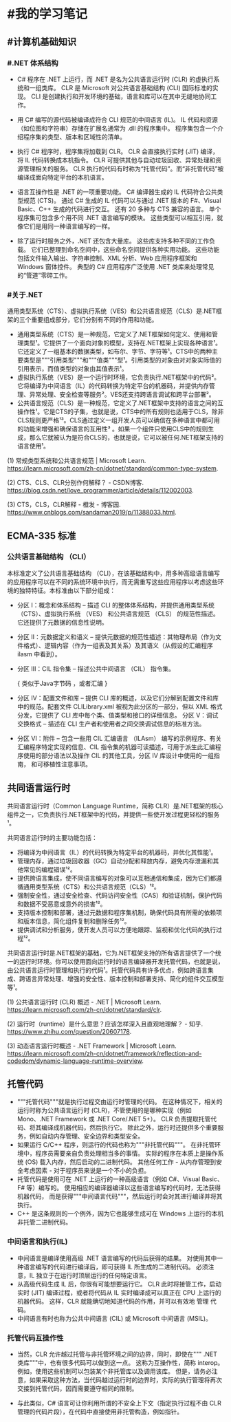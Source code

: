 # #我的学习笔记

## #计算机基础知识

### #.NET 体系结构

- C# 程序在 .NET 上运行，而 .NET 是名为公共语言运行时 (CLR) 的虚执行系统和一组类库。 CLR 是 Microsoft 对公共语言基础结构 (CLI) 国际标准的实现。 CLI 是创建执行和开发环境的基础，语言和库可以在其中无缝地协同工作。

- 用 C# 编写的源代码被编译成符合 CLI 规范的中间语言 (IL)。 IL 代码和资源（如位图和字符串）存储在扩展名通常为 .dll 的程序集中。 程序集包含一个介绍程序集的类型、版本和区域性的清单。

- 执行 C# 程序时，程序集将加载到 CLR。 CLR 会直接执行实时 (JIT) 编译，将 IL 代码转换成本机指令。 CLR 可提供其他与自动垃圾回收、异常处理和资源管理相关的服务。 CLR 执行的代码有时称为“托管代码”。而“非托管代码”被编译成面向特定平台的本机语言。

- 语言互操作性是 .NET 的一项重要功能。 C# 编译器生成的 IL 代码符合公共类型规范 (CTS)。 通过 C# 生成的 IL 代码可以与通过 .NET 版本的 F#、Visual Basic、C++ 生成的代码进行交互。 还有 20 多种与 CTS 兼容的语言。 单个程序集可包含多个用不同 .NET 语言编写的模块。 这些类型可以相互引用，就像它们是用同一种语言编写的一样。

- 除了运行时服务之外，.NET 还包含大量库。 这些库支持多种不同的工作负载。 它们已整理到命名空间中，这些命名空间提供各种实用功能。 这些功能包括文件输入输出、字符串控制、XML 分析、Web 应用程序框架和 Windows 窗体控件。 典型的 C# 应用程序广泛使用 .NET 类库来处理常见的“管道”零碎工作。

### #关于.NET

通用类型系统（CTS）、虚拟执行系统（VES）和公共语言规范（CLS）是.NET框架的三个重要组成部分，它们分别有不同的作用和功能。

- 通用类型系统（CTS）是一种规范，它定义了.NET框架如何定义、使用和管理类型¹。它提供了一个面向对象的模型，支持在.NET框架上实现各种语言¹。它还定义了一组基本的数据类型，如布尔、字节、字符等¹。CTS中的两种主要类型是"""引用类型"""和"""值类"""型¹。引用类型的对象由对对象实际值的引用表示，而值类型的对象由其值表示¹。
- 虚拟执行系统（VES）是一个运行时环境，它负责执行.NET框架中的代码²。它将编译为中间语言（IL）的代码转换为特定平台的机器码，并提供内存管理、异常处理、安全检查等服务²。VES还支持跨语言调试和跨平台部署²。
- 公共语言规范（CLS）是一种规范，它定义了.NET框架中支持的语言之间的互操作性¹。它是CTS的子集，也就是说，CTS中的所有规则也适用于CLS，除非CLS规则更严格¹³。CLS通过定义一组开发人员可以确信在多种语言中都可用的功能来增强和确保语言的互用性³ 。如果一个组件只使用CLS中的规则生成，那么它就被认为是符合CLS的，也就是说，它可以被任何.NET框架支持的语言使用¹。

(1) 常规类型系统和公共语言规范 | Microsoft Learn. https://learn.microsoft.com/zh-cn/dotnet/standard/common-type-system.

(2) CTS、CLS、CLR分别作何解释？ - CSDN博客. https://blog.csdn.net/love_programmer/article/details/112002003.

(3) CTS，CLS，CLR解释 - 橙发 - 博客园. https://www.cnblogs.com/sandaman2019/p/11388033.html.


## ECMA-335 标准
### 公共语言基础结构 （CLI）

本标准定义了公共语言基础结构 （CLI），在该基础结构中，用多种高级语言编写的应用程序可以在不同的系统环境中执行，而无需重写这些应用程序以考虑这些环境的独特特征。本标准由以下部分组成：

- 分区 I：概念和体系结构 – 描述 CLI 的整体体系结构，并提供通用类型系统 （CTS）、虚拟执行系统 （VES） 和公共语言规范 （CLS） 的规范性描述。它还提供了元数据的信息性说明。
- 分区 II：元数据定义和语义 – 提供元数据的规范性描述：其物理布局（作为文件格式）、逻辑内容（作为一组表及其关系）及其语义（从假设的汇编程序 ilasm 中看到）。
- 分区 III：CIL 指令集 – 描述公共中间语言 （CIL） 指令集。

    { 类似于Java字节码 ，或者汇编 }

- 分区 IV：配置文件和库 – 提供 CLI 库的概述，以及它们分解到配置文件和库中的规范。配套文件 CLILibrary.xml 被视为此分区的一部分，但以 XML 格式分发，它提供了 CLI 库中每个类、值类型和接口的详细信息。
分区 V：调试交换格式 – 描述在 CLI 生产者和使用者之间交换调试信息的标准方法。
- 分区 VI：附件 – 包含一些用 CIL 汇编语言 （ILAsm） 编写的示例程序、有关汇编程序特定实现的信息、CIL 指令集的机器可读描述，可用于派生此汇编程序使用的部分语法以及操作 CIL 的其他工具，分区 IV 库设计中使用的一组指南， 和可移植性注意事项。


## 共同语言运行时

共同语言运行时（Common Language Runtime，简称 CLR）是.NET框架的核心组件之一，它负责执行.NET框架中的代码，并提供一些使开发过程更轻松的服务¹。

共同语言运行时的主要功能包括：

- 将编译为中间语言（IL）的代码转换为特定平台的机器码，并优化其性能¹。
- 管理内存，通过垃圾回收器（GC）自动分配和释放内存，避免内存泄漏和其他常见的编程错误¹²。
- 提供跨语言集成，使不同语言编写的对象可以互相通信和集成，因为它们都遵循通用类型系统（CTS）和公共语言规范（CLS）¹²。
- 强制安全性，通过安全检查、代码访问安全性（CAS）和验证机制，保护代码和数据不受恶意或意外的损害¹²。
- 支持版本控制和部署，通过元数据和程序集机制，确保代码具有所需的依赖项和版本信息，简化组件复制和删除任务¹²。
- 提供调试和分析服务，使开发人员可以方便地跟踪、监视和优化代码的执行过程¹²。

共同语言运行时是.NET框架的基础，它为.NET框架支持的所有语言提供了一个统一的运行时环境。你可以使用面向运行时的语言编译器开发托管代码，也就是说，由公共语言运行时管理和执行的代码¹。托管代码具有许多优点，例如跨语言集成、跨语言异常处理、增强的安全性、版本控制和部署支持、简化的组件交互模型等¹。

(1) 公共语言运行时 (CLR) 概述 - .NET | Microsoft Learn. https://learn.microsoft.com/zh-cn/dotnet/standard/clr.

(2) 运行时（runtime）是什么意思？应该怎样深入且直观地理解？ - 知乎. https://www.zhihu.com/question/20607178.

(3) 动态语言运行时概述 - .NET Framework | Microsoft Learn. https://learn.microsoft.com/zh-cn/dotnet/framework/reflection-and-codedom/dynamic-language-runtime-overview.


## 托管代码

- """托管代码"""就是执行过程交由运行时管理的代码。 在这种情况下，相关的运行时称为公共语言运行时 (CLR)，不管使用的是哪种实现（例如 Mono、.NET Framework 或 .NET Core/.NET 5+）。 CLR 负责提取托管代码、将其编译成机器代码，然后执行它。 除此之外，运行时还提供多个重要服务，例如自动内存管理、安全边界和类型安全。
- 如果运行 C/C++ 程序，则运行的代码也称为"""非托管代码"""。 在非托管环境中，程序员需要亲自负责处理相当多的事情。 实际的程序在本质上是操作系统 (OS) 载入内存，然后启动的二进制代码。 其他任何工作 - 从内存管理到安全考虑因素 - 对于程序员来说是一个不小的负担。
- 托管代码是使用可在 .NET 上运行的一种高级语言（例如 C#、Visual Basic、F# 等）编写的。 使用相应的编译器编译以这些语言编写的代码时，无法获得机器代码， 而是获得"""中间语言代码"""，然后运行时会对其进行编译并将其执行。
- C++ 是这条规则的一个例外，因为它也能够生成可在 Windows 上运行的本机非托管二进制代码。

### 中间语言和执行(IL)

- 中间语言是编译使用高级 .NET 语言编写的代码后获得的结果。 对使用其中一种语言编写的代码进行编译后，即可获得 IL 所生成的二进制代码。 必须注意，IL 独立于在运行时顶层运行的任何特定语言。
- 从高级代码生成 IL 后，你很有可能想要运行它。 CLR 此时将接管工作，启动实时 (JIT) 编译过程，或者将代码从 IL 实时编译成可以真正在 CPU 上运行的机器代码。 这样，CLR 就能确切地知道代码的作用，并可以有效地 管理 代码。
- 中间语言有时也称为公共中间语言 (CIL) 或 Microsoft 中间语言 (MSIL)。

### 托管代码互操作性

- 当然，CLR 允许越过托管与非托管环境之间的边界，同时，即使在""" .NET 类库"""中，也有很多代码可以做到这一点。 这称为互操作性，简称 interop。 例如，使用这些机制可以包装某个非托管库以及调用该库。 但是，请务必注意，如果采取这种方法，当代码越过运行时的边界时，实际的执行管理将再次交接到托管代码，因而需要遵守相同的限制。

- 与此类似，C# 语言可让你利用所谓的不安全上下文（指定执行过程不由 CLR 管理的代码片段），在代码中直接使用非托管构造，例如指针。

